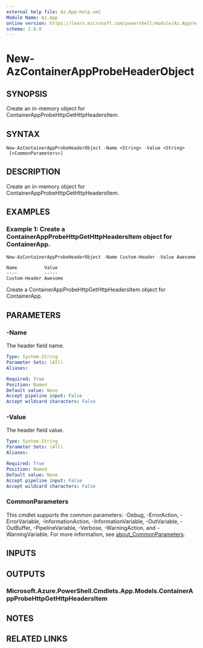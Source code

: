 ```yaml
---
external help file: Az.App-help.xml
Module Name: Az.App
online version: https://learn.microsoft.com/powershell/module/Az.App/new-azcontainerappprobeheaderobject
schema: 2.0.0
---
```


# New-AzContainerAppProbeHeaderObject

## SYNOPSIS
Create an in-memory object for ContainerAppProbeHttpGetHttpHeadersItem.

## SYNTAX

```
New-AzContainerAppProbeHeaderObject -Name <String> -Value <String>
 [<CommonParameters>]
```

## DESCRIPTION
Create an in-memory object for ContainerAppProbeHttpGetHttpHeadersItem.

## EXAMPLES

### Example 1: Create a ContainerAppProbeHttpGetHttpHeadersItem object for ContainerApp.
```powershell
New-AzContainerAppProbeHeaderObject -Name Custom-Header -Value Awesome
```

```output
Name          Value
----          -----
Custom-Header Awesome
```

Create a ContainerAppProbeHttpGetHttpHeadersItem object for ContainerApp.

## PARAMETERS

### -Name
The header field name.

```yaml
Type: System.String
Parameter Sets: (All)
Aliases:

Required: True
Position: Named
Default value: None
Accept pipeline input: False
Accept wildcard characters: False
```

### -Value
The header field value.

```yaml
Type: System.String
Parameter Sets: (All)
Aliases:

Required: True
Position: Named
Default value: None
Accept pipeline input: False
Accept wildcard characters: False
```

### CommonParameters
This cmdlet supports the common parameters: -Debug, -ErrorAction, -ErrorVariable, -InformationAction, -InformationVariable, -OutVariable, -OutBuffer, -PipelineVariable, -Verbose, -WarningAction, and -WarningVariable. For more information, see [about_CommonParameters](http://go.microsoft.com/fwlink/?LinkID=113216).

## INPUTS

## OUTPUTS

### Microsoft.Azure.PowerShell.Cmdlets.App.Models.ContainerAppProbeHttpGetHttpHeadersItem

## NOTES

## RELATED LINKS

